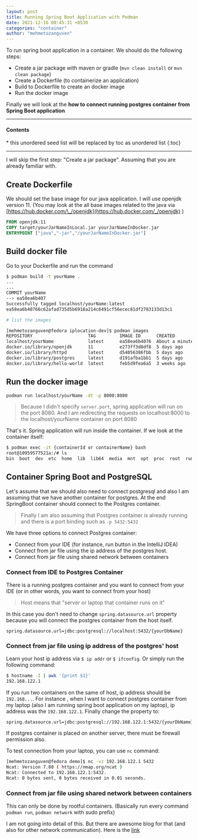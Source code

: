 ```yaml
---
layout: post
title: Running Spring Boot Application with Podman
date: 2021-12-16 00:45:31 +0530
categories: "container"
author: "mehmetozanguven"
---
```


To run spring boot application in a container. We should do the following steps:

- Create a jar package with maven or gradle (`mvn clean install` or `mvn clean package`)
- Create a Dockerfile (to containerize an application)
- Build to Dockerfile to create an docker image
- Run the docker image

Finally we will look at the **how to connect running postgres container from Spring Boot application**

<nav class="custom-table-of-contents">
<hr class="horizontal-line">
  <h4 class="table-of-contents-title">Contents</h4>
  * this unordered seed list will be replaced by toc as unordered list
  {:toc}
 <hr class="horizontal-line">
</nav>

I will skip the first step: "Create a jar package". Assuming that you are already familiar with.

## Create Dockerfile

We should set the base image for our java application. I will use openjdk version 11. (You may look at the all base images related to the java via [https://hub.docker.com/\_/openjdk](https://hub.docker.com/_/openjdk) )

```dockerfile
FROM openjdk:11
COPY target/yourJarNameInLocal.jar yourJarNameInDocker.jar
ENTRYPOINT ["java","-jar","/yourJarNameInDocker.jar"]
```

## Build docker file

Go to your Dockerfile and run the command

```bash
$ podman build -t yourName .
...
...
COMMIT yourName
--> ea58ea6b407
Successfully tagged localhost/yourName:latest
ea58ea6b40766c62afad735d5b6918a214c6491cf56ecec81df2783133d13c1

# list the images

[mehmetozanguven@fedora iplocation-dev]$ podman images
REPOSITORY                     TAG         IMAGE ID      CREATED             SIZE
localhost/yourName             latest      ea58ea6b4076  About a minute ago  719 MB
docker.io/library/openjdk      11          e273ff3d8df8  5 days ago          671 MB
docker.io/library/httpd        latest      d54056386fbb  5 days ago          142 MB
docker.io/library/postgres     latest      d191afba1bb1  5 days ago          382 MB
docker.io/library/hello-world  latest      feb5d9fea6a5  3 weeks ago         19.9 kB
```

## Run the docker image

```bash
podman run localhost/yourName -dt -p 8000:8080
```

> Because I didn't specify `server.port`, spring application will run on the port 8080. And I am redirecting the requests on localhost:8000 to the localhost/yourName container on port 8080

That's it. Spring application will run inside the container. If we look at the container itself:

```bash
$ podman exec -it {containerId or containerName} bash
root@10959577521a:/# ls
bin  boot  dev	etc  home  lib	lib64  media  mnt  opt	proc  root  run  sbin  srv  sys  tmp  usr  var	yourJarNameInDocker.jar
```

## Container Spring Boot and PostgreSQL

Let's assume that we should also need to connect postgresql and also I am assuming that we have another container for postgres. At the end SpringBoot container should connect to the Postgres container.

> Finally I am also assuming that Postgres container is already running and there is a port binding such as `-p 5432:5432`

We have three options to connect Postgres container:

- Connect from your IDE (for instance, run button in the IntelliJ IDEA)
- Connect from jar file using the ip address of the postgres host.
- Connect from jar file using shared network between containers

### Connect from IDE to Postgres Container

There is a running postgres container and you want to connect from your IDE (or in other words, you want to connect from your host)

> Host means that "server or laptop that container runs on it"

In this case you don't need to change `spring.datasource.url` property because you will connect the postgres container from the host itself.

```properties
spring.datasource.url=jdbc:postgresql://localhost:5432/{yourDbName}
```

### Connect from jar file using ip address of the postgres' host

Learn your host ip address via `$ ip addr` or `$ ifconfig`. Or simply run the following command:

```bash
$ hostname -I | awk '{print $1}'
192.168.122.1
```

If you run two containers on the same of host, ip address should be `192.168...`. For instance , when I want to connect postgres container from my laptop (also I am running spring boot application on my laptop), ip address was the `192.168.122.1`. Finally change the property to:

```properties
spring.datasource.url=jdbc:postgresql://192.168.122.1:5432/{yourDbName}
```

If postgres container is placed on another server, there must be firewall permission also.

To test connection from your laptop, you can use `nc` command:

```bash
[mehmetozanguven@fedora demo]$ nc -vz 192.168.122.1 5432
Ncat: Version 7.80 ( https://nmap.org/ncat )
Ncat: Connected to 192.168.122.1:5432.
Ncat: 0 bytes sent, 0 bytes received in 0.01 seconds.
```

### Connect from jar file using shared network between containers

This can only be done by rootful containers. (Basically run every command `podman run`, `podman network` with sudo prefix)

I am not going into detail of this. But there are awesome blog for that (and also for other network communication). Here is the [link](https://www.redhat.com/sysadmin/container-networking-podman)
